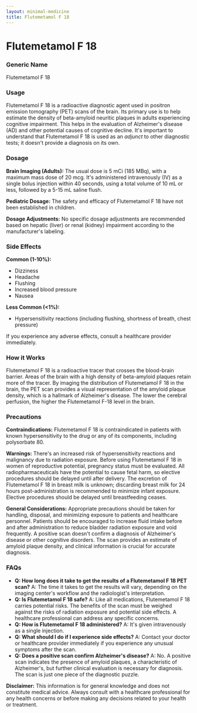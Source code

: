 ```yaml
---
layout: minimal-medicine
title: Flutemetamol F 18
---
```


# Flutemetamol F 18
### Generic Name
Flutemetamol F 18

### Usage
Flutemetamol F 18 is a radioactive diagnostic agent used in positron emission tomography (PET) scans of the brain.  Its primary use is to help estimate the density of beta-amyloid neuritic plaques in adults experiencing cognitive impairment. This helps in the evaluation of Alzheimer's disease (AD) and other potential causes of cognitive decline.  It's important to understand that Flutemetamol F 18 is used as an *adjunct* to other diagnostic tests; it doesn't provide a diagnosis on its own.

### Dosage
**Brain Imaging (Adults):**  The usual dose is 5 mCi (185 MBq), with a maximum mass dose of 20 mcg.  It's administered intravenously (IV) as a single bolus injection within 40 seconds, using a total volume of 10 mL or less, followed by a 5-15 mL saline flush.

**Pediatric Dosage:** The safety and efficacy of Flutemetamol F 18 have not been established in children.

**Dosage Adjustments:** No specific dosage adjustments are recommended based on hepatic (liver) or renal (kidney) impairment according to the manufacturer's labeling.


### Side Effects
**Common (1-10%):**

* Dizziness
* Headache
* Flushing
* Increased blood pressure
* Nausea

**Less Common (<1%):**

* Hypersensitivity reactions (including flushing, shortness of breath, chest pressure)


If you experience any adverse effects, consult a healthcare provider immediately.

### How it Works
Flutemetamol F 18 is a radioactive tracer that crosses the blood-brain barrier.  Areas of the brain with a high density of beta-amyloid plaques retain more of the tracer.  By imaging the distribution of Flutemetamol F 18 in the brain, the PET scan provides a visual representation of the amyloid plaque density, which is a hallmark of Alzheimer's disease.  The lower the cerebral perfusion, the higher the Flutemetamol F-18 level in the brain.


### Precautions
**Contraindications:** Flutemetamol F 18 is contraindicated in patients with known hypersensitivity to the drug or any of its components, including polysorbate 80.

**Warnings:**  There's an increased risk of hypersensitivity reactions and malignancy due to radiation exposure.  Before using Flutemetamol F 18 in women of reproductive potential, pregnancy status must be evaluated.  All radiopharmaceuticals have the potential to cause fetal harm, so elective procedures should be delayed until after delivery.  The excretion of Flutemetamol F 18 in breast milk is unknown; discarding breast milk for 24 hours post-administration is recommended to minimize infant exposure.  Elective procedures should be delayed until breastfeeding ceases.

**General Considerations:**  Appropriate precautions should be taken for handling, disposal, and minimizing exposure to patients and healthcare personnel.  Patients should be encouraged to increase fluid intake before and after administration to reduce bladder radiation exposure and void frequently. A positive scan doesn't confirm a diagnosis of Alzheimer's disease or other cognitive disorders.  The scan provides an estimate of amyloid plaque density, and clinical information is crucial for accurate diagnosis.

### FAQs

* **Q: How long does it take to get the results of a Flutemetamol F 18 PET scan?**  A:  The time it takes to get the results will vary, depending on the imaging center's workflow and the radiologist's interpretation.
* **Q: Is Flutemetamol F 18 safe?** A: Like all medications, Flutemetamol F 18 carries potential risks.  The benefits of the scan must be weighed against the risks of radiation exposure and potential side effects.  A healthcare professional can address any specific concerns.
* **Q: How is Flutemetamol F 18 administered?** A: It's given intravenously as a single injection.
* **Q: What should I do if I experience side effects?** A: Contact your doctor or healthcare provider immediately if you experience any unusual symptoms after the scan.
* **Q: Does a positive scan confirm Alzheimer's disease?** A: No.  A positive scan indicates the presence of amyloid plaques, a characteristic of Alzheimer's, but further clinical evaluation is necessary for diagnosis.  The scan is just one piece of the diagnostic puzzle.

**Disclaimer:** This information is for general knowledge and does not constitute medical advice.  Always consult with a healthcare professional for any health concerns or before making any decisions related to your health or treatment.

